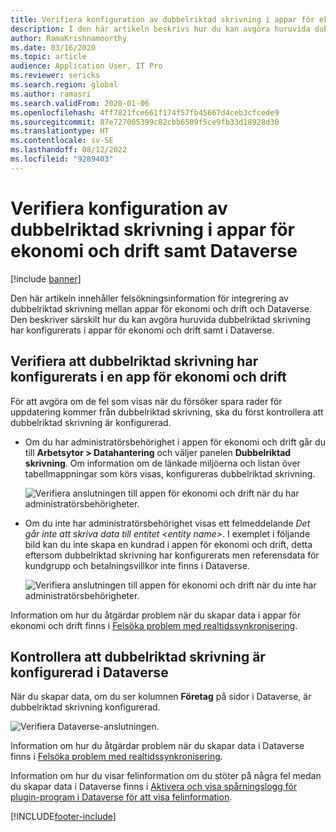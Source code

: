 ```yaml
---
title: Verifiera konfiguration av dubbelriktad skrivning i appar för ekonomi och drift samt Dataverse
description: I den här artikeln beskrivs hur du kan avgöra huruvida dubbelriktad skrivning har konfigurerats i apper för ekonomi och drift samt i Dataverse.
author: RamaKrishnamoorthy
ms.date: 03/16/2020
ms.topic: article
audience: Application User, IT Pro
ms.reviewer: sericks
ms.search.region: global
ms.author: ramasri
ms.search.validFrom: 2020-01-06
ms.openlocfilehash: 4ff7821fce661f174f57fb45667d4ceb3cfcede9
ms.sourcegitcommit: 87e727005399c82cbb6509f5ce9fb33d18928d30
ms.translationtype: HT
ms.contentlocale: sv-SE
ms.lasthandoff: 08/12/2022
ms.locfileid: "9289403"
---
```

# <a name="verify-dual-write-configuration-in-finance-and-operations-apps-and-dataverse"></a>Verifiera konfiguration av dubbelriktad skrivning i appar för ekonomi och drift samt Dataverse

[!include [banner](../../includes/banner.md)]





Den här artikeln innehåller felsökningsinformation för integrering av dubbelriktad skrivning mellan appar för ekonomi och drift och Dataverse. Den beskriver särskilt hur du kan avgöra huruvida dubbelriktad skrivning har konfigurerats i appar för ekonomi och drift samt i Dataverse.

## <a name="verify-that-dual-write-is-configured-in-a-finance-and-operations-app"></a>Verifiera att dubbelriktad skrivning har konfigurerats i en app för ekonomi och drift

För att avgöra om de fel som visas när du försöker spara rader för uppdatering kommer från dubbelriktad skrivning, ska du först kontrollera att dubbelriktad skrivning är konfigurerad.

+ Om du har administratörsbehörighet i appen för ekonomi och drift går du till **Arbetsytor \> Datahantering** och väljer panelen **Dubbelriktad skrivning**. Om information om de länkade miljöerna och listan över tabellmappningar som körs visas, konfigureras dubbelriktad skrivning.

    ![Verifiera anslutningen till appen för ekonomi och drift när du har administratörsbehörigheter.](media/verify_fin_ops_1.png)

+ Om du inte har administratörsbehörighet visas ett felmeddelande *Det går inte att skriva data till entitet \<entity name\>*. I exemplet i följande bild kan du inte skapa en kundrad i appen för ekonomi och drift, detta eftersom dubbelriktad skrivning har konfigurerats men referensdata för kundgrupp och betalningsvillkor inte finns i Dataverse.

    ![Verifiera anslutningen till appen för ekonomi och drift när du inte har administratörsbehörigheter.](media/verify_fin_ops_2.png)

Information om hur du åtgärdar problem när du skapar data i appar för ekonomi och drift finns i [Felsöka problem med realtidssynkronisering](dual-write-troubleshooting-live-sync.md).

## <a name="verify-that-dual-write-is-configured-in-dataverse"></a>Kontrollera att dubbelriktad skrivning är konfigurerad i Dataverse

När du skapar data, om du ser kolumnen **Företag** på sidor i Dataverse, är dubbelriktad skrivning konfigurerad.

![Verifiera Dataverse-anslutningen.](media/verify_cds.png)

Information om hur du åtgärdar problem när du skapar data i Dataverse finns i [Felsöka problem med realtidssynkronisering](dual-write-troubleshooting-live-sync.md).

Information om hur du visar felinformation om du stöter på några fel medan du skapar data i Dataverse finns i [Aktivera och visa spårningslogg för plugin-program i Dataverse för att visa felinformation](dual-write-troubleshooting.md#enable-view-trace).


[!INCLUDE[footer-include](../../../../includes/footer-banner.md)]
